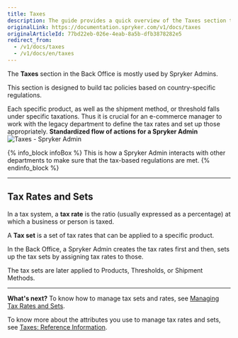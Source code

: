 ```yaml
---
title: Taxes
description: The guide provides a quick overview of the Taxes section that enables shop owners to define tax rates for different countries in the Back Office.
originalLink: https://documentation.spryker.com/v1/docs/taxes
originalArticleId: 77bd22eb-026e-4eab-8a5b-dfb3878282e5
redirect_from:
  - /v1/docs/taxes
  - /v1/docs/en/taxes
---
```


The **Taxes** section in the Back Office is mostly used by Spryker Admins.

This section is designed to build tac policies based on country-specific regulations. 

Each specific product, as well as the shipment method, or threshold falls under specific taxations. Thus it is crucial for an e-commerce manager to work with the legacy department to define the tax rates and set up those appropriately.
**Standardized flow of actions for a Spryker Admin**
![Taxes - Spryker Admin](https://spryker.s3.eu-central-1.amazonaws.com/docs/User+Guides/Back+Office+User+Guides/Taxes/taxes-section.png) 

{% info_block infoBox %}
This is how a Spryker Admin interacts with other departments to make sure that the tax-based regulations are met.
{% endinfo_block %}
***
## Tax Rates and Sets
In a tax system, a **tax rate** is the ratio (usually expressed as a percentage) at which a business or person is taxed.

A **Tax set** is a set of tax rates that can be applied to a specific product.

In the Back Office, a Spryker Admin creates the tax rates first and then, sets up the tax sets by assigning tax rates to those. 

The tax sets are later applied to Products, Thresholds, or Shipment Methods. 
***
**What's next?**
To know how to manage tax sets and rates, see [Managing Tax Rates and Sets](/docs/scos/user/user-guides/201811.0/back-office-user-guide/taxes/tax-rates-and-tax-sets/managing-tax-rates-and-sets.html).

To know more about the attributes you use to manage tax rates and sets, see [Taxes: Reference Information](/docs/scos/user/user-guides/201811.0/back-office-user-guide/taxes/tax-rates-and-tax-sets/references/taxes-reference-information.html).
